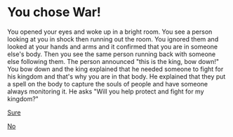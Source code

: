 # You chose War!

You opened your eyes and woke up in a bright room. You see a person looking at you in shock then running out the room. You ignored them and looked at your hands and arms and it confirmed that you are in someone else's body. Then you see the same person running back with someone else following them. The person announced "this is the king, bow down!" You bow down and the king explained that he needed someone to fight for his kingdom and that's why you are in that body. He explained that they put a spell on the body to capture the souls of people and have someone always monitoring it. He asks "Will you help protect and fight for my kingdom?"


[Sure](agree.md)

[No](shot.md)
